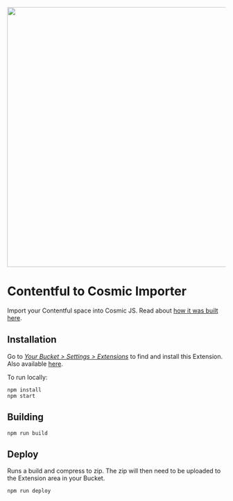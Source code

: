 <img src="https://cdn.cosmicjs.com/e4b73c10-41f8-11ea-93cf-dfe709ea319d-cosmic-contentful.gif" width="600" />

# Contentful to Cosmic Importer

Import your Contentful space into Cosmic JS. Read about [how it was built here](https://www.cosmicjs.com/articles/creating-the-cosmic-js-contentful-importer-k5qwyunz).

## Installation

Go to <a href="https://app.cosmicjs.com/login"><i>Your Bucket > Settings > Extensions</i></a> to find and install this Extension. Also available [here](https://www.cosmicjs.com/extensions/contentful-importer).

To run locally:

```
npm install
npm start
```

## Building

```
npm run build
```

## Deploy
Runs a build and compress to zip. The zip will then need to be uploaded to the Extension area in your Bucket.

```
npm run deploy
```
